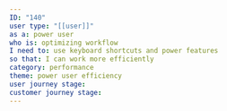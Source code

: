 ```yaml
---
ID: "140"
user type: "[[user]]"
as a: power user
who is: optimizing workflow
I need to: use keyboard shortcuts and power features
so that: I can work more efficiently
category: performance
theme: power user efficiency
user journey stage:
customer journey stage:
---
```

